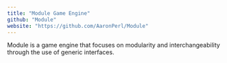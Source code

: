 ```yaml
---
title: "Module Game Engine"
github: "Module"
website: "https://github.com/AaronPerl/Module"
---
```


Module is a game engine that focuses on modularity and interchangeability through the use of generic interfaces.
